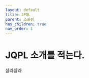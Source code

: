 ```yaml
---
layout: default
title: JPQL
parent: 스프링
has_children: true
nav_order: 1
---
```


# JQPL 소개를 적는다.

샬라샬라
